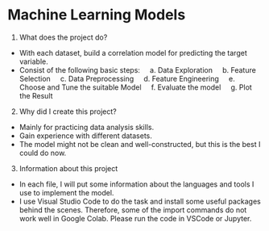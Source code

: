 # Machine Learning Models
1. What does the project do?
- With each dataset, build a correlation model for predicting the target variable.
- Consist of the following basic steps:
    a. Data Exploration
    b. Feature Selection
    c. Data Preprocessing
    d. Feature Engineering
    e. Choose and Tune the suitable Model
    f. Evaluate the model
    g. Plot the Result
2. Why did I create this project?
- Mainly for practicing data analysis skills.
- Gain experience with different datasets.
- The model might not be clean and well-constructed, but this is the best I could do now.
3. Information about this project
- In each file, I will put some information about the languages and tools I use to implement the model.
- I use Visual Studio Code to do the task and install some useful packages behind the scenes. Therefore, some of the import commands do not work well in Google Colab. Please run the code in VSCode or Jupyter.
